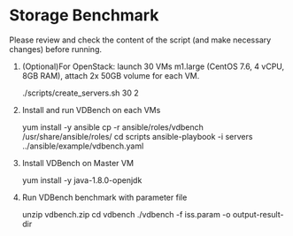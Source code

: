 # Storage Benchmark 

Please review and check the content of the script (and make necessary changes) before running.

1. (Optional)For OpenStack: launch 30 VMs m1.large (CentOS 7.6, 4 vCPU, 8GB RAM), attach 2x 50GB volume for each VM. 

   ./scripts/create_servers.sh 30 2

2. Install and run VDBench on each VMs

   yum install -y ansible
   cp -r ansible/roles/vdbench /usr/share/ansible/roles/
   cd scripts
   ansible-playbook -i servers ../ansible/example/vdbench.yaml

3. Install VDBench on Master VM

   yum install -y java-1.8.0-openjdk

6. Run VDBench benchmark with parameter file

   unzip vdbench.zip 
   cd vdbench
   ./vdbench -f iss.param -o output-result-dir

